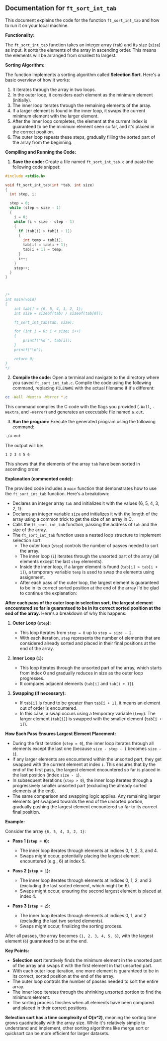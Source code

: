 ## Documentation for `ft_sort_int_tab`

This document explains the code for the function `ft_sort_int_tab` and how to run it on your local machine.

**Functionality:**

The `ft_sort_int_tab` function takes an integer array (`tab`) and its size (`size`) as input. It sorts the elements of the array in ascending order. This means the elements will be arranged from smallest to largest.

**Sorting Algorithm:**

The function implements a sorting algorithm called **Selection Sort**. Here's a basic overview of how it works:

1. It iterates through the array in two loops.
2. In the outer loop, it considers each element as the minimum element (initially).
3. The inner loop iterates through the remaining elements of the array.
4. If a larger element is found in the inner loop, it swaps the current minimum element with the larger element.
5. After the inner loop completes, the element at the current index is guaranteed to be the minimum element seen so far, and it's placed in the correct position.
6. The outer loop repeats these steps, gradually filling the sorted part of the array from the beginning.

**Compiling and Running the Code:**

1. **Save the code:** Create a file named `ft_sort_int_tab.c` and paste the following code snippet:

```c
#include <stdio.h>

void ft_sort_int_tab(int *tab, int size)
{
  int step, i;

  step = 0;
  while (step < size - 1)
  {
    i = 0;
    while (i < size - step - 1)
    {
      if (tab[i] > tab[i + 1])
      {
        int temp = tab[i];
        tab[i] = tab[i + 1];
        tab[i + 1] = temp;
      }
      i++;
    }
    step++;
  }
}



/*
int main(void)
{
    int tab[] = {6, 5, 4, 3, 2, 1};
    int size = sizeof(tab) / sizeof(tab[0]);

    ft_sort_int_tab(tab, size);

    for (int i = 0; i < size; i++)
    {
        printf("%d ", tab[i]);
    }
    printf("\n");

    return 0;
}
*/
```
2. **Compile the code:** Open a terminal and navigate to the directory where you saved `ft_sort_int_tab.c`. Compile the code using the following command, replacing `FILENAME` with the actual filename if it's different:

```bash
cc -Wall -Wextra -Werror *.c
```

This command compiles the C code with the flags you provided (`-Wall`, `-Wextra`, and `-Werror`) and generates an executable file named `a.out`.

3. **Run the program:** Execute the generated program using the following command:

```bash
./a.out
```

The output will be:

```
1 2 3 4 5 6
```

This shows that the elements of the array `tab` have been sorted in ascending order.

**Explanation (commented code):**

The provided code includes a `main` function that demonstrates how to use the `ft_sort_int_tab` function. Here's a breakdown:

- Declares an integer array `tab` and initializes it with the values {6, 5, 4, 3, 2, 1}.
- Declares an integer variable `size` and initializes it with the length of the array using a common trick to get the size of an array in C.
- Calls the `ft_sort_int_tab` function, passing the address of `tab` and the size of the array.
- The `ft_sort_int_tab` function uses a nested loop structure to implement selection sort.
  - The outer loop (`step`) controls the number of passes needed to sort the array.
  - The inner loop (`i`) iterates through the unsorted part of the array (all elements except the last `step` elements).
  - Inside the inner loop, if a larger element is found (`tab[i] > tab[i + 1]`), a temporary variable `temp` is used to swap the elements using assignment.
  - After each pass of the outer loop, the largest element is guaranteed to be in its correct sorted position at the end of the array
I'd be glad to continue the explanation:

**After each pass of the outer loop in selection sort, the largest element encountered so far is guaranteed to be in its correct sorted position at the end of the array.** Here's a breakdown of why this happens:

1. **Outer Loop (`step`):**
   - This loop iterates from `step = 0` up to `step = size - 2`.
   - With each iteration, `step` represents the number of elements that are considered already sorted and placed in their final positions at the end of the array.

2. **Inner Loop (`i`):**
   - This loop iterates through the unsorted part of the array, which starts from index 0 and gradually reduces in size as the outer loop progresses.
   - It compares adjacent elements (`tab[i]` and `tab[i + 1]`).

3. **Swapping (if necessary):**
   - If `tab[i]` is found to be greater than `tab[i + 1]`, it means an element out of order is encountered.
   - In this case, a swap occurs using a temporary variable (`temp`). The larger element (`tab[i]`) is swapped with the smaller element (`tab[i + 1]`).

**How Each Pass Ensures Largest Element Placement:**

- During the first iteration (`step = 0`), the inner loop iterates through all elements except the last one (because `size - step - 1` becomes `size - 1`).
- If any larger elements are encountered within the unsorted part, they get swapped with the current element at index `i`. This ensures that by the end of the first pass, the largest element encountered so far is placed in the last position (index `size - 1`).
- In subsequent iterations (`step > 0`), the inner loop iterates through a progressively smaller unsorted part (excluding the already sorted elements at the end).
- The same comparison and swapping logic applies. Any remaining larger elements get swapped towards the end of the unsorted portion, gradually pushing the largest element encountered so far to its correct final position.

**Example:**

Consider the array `{6, 5, 4, 3, 2, 1}`:

* **Pass 1 (`step = 0`):**
   - The inner loop iterates through elements at indices 0, 1, 2, 3, and 4.
   - Swaps might occur, potentially placing the largest element encountered (e.g., 6) at index 5.

* **Pass 2 (`step = 1`):**
   - The inner loop iterates through elements at indices 0, 1, 2, and 3 (excluding the last sorted element, which might be 6).
   - Swaps might occur, ensuring the second largest element is placed at index 4.

* **Pass 3 (`step = 2`):**
   - The inner loop iterates through elements at indices 0, 1, and 2 (excluding the last two sorted elements).
   - Swaps might occur, finalizing the sorting process.

After all passes, the array becomes `{1, 2, 3, 4, 5, 6}`, with the largest element (`6`) guaranteed to be at the end.

**Key Points:**

- **Selection sort** iteratively finds the minimum element in the unsorted part of the array and swaps it with the first element in that unsorted part.
- With each outer loop iteration, one more element is guaranteed to be in its correct, sorted position at the end of the array.
- The outer loop controls the number of passes needed to sort the entire array.
- The inner loop iterates through the shrinking unsorted portion to find the minimum element.
- The sorting process finishes when all elements have been compared and placed in their correct positions.

**Selection sort has a time complexity of O(n^2)**, meaning the sorting time grows quadratically with the array size. While it's relatively simple to understand and implement, other sorting algorithms like merge sort or quicksort can be more efficient for larger datasets.